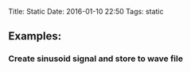 Title: Static
Date: 2016-01-10 22:50
Tags: static

Examples:
---------

### Create sinusoid signal and store to wave file

